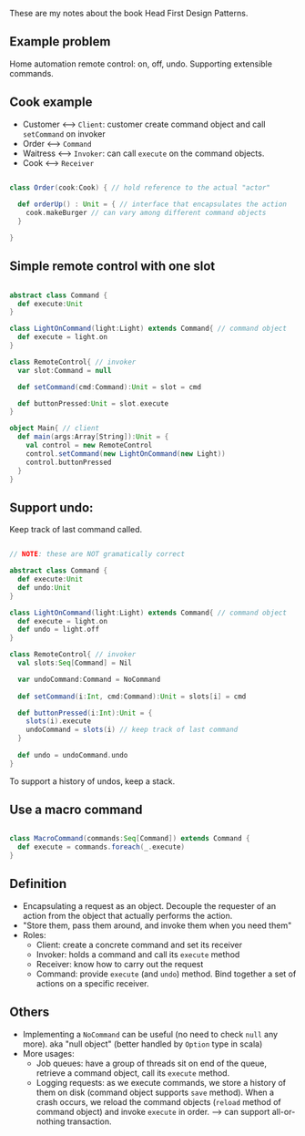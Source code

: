 <!-- 
.. title: Design Pattern #6: Command Pattern
.. slug: design-pattern-6-command-pattern
.. date: 2015-11-15 20:08:34 UTC+08:00
.. tags: Book, Code
.. category: 
.. link: 
.. description: 
.. type: text
-->

These are my notes about the book Head First Design Patterns.

## Example problem

Home automation remote control: on, off, undo. Supporting extensible commands.

## Cook example

* Customer <--> `Client`: customer create command object and call `setCommand` on invoker
* Order <--> `Command`
* Waitress <--> `Invoker`: can call `execute` on the command objects.
* Cook <--> `Receiver`


```scala

class Order(cook:Cook) { // hold reference to the actual "actor"
  
  def orderUp() : Unit = { // interface that encapsulates the action
    cook.makeBurger // can vary among different command objects
  }

}

```

## Simple remote control with one slot

```scala

abstract class Command {
  def execute:Unit
}

class LightOnCommand(light:Light) extends Command{ // command object
  def execute = light.on
}

class RemoteControl{ // invoker
  var slot:Command = null

  def setCommand(cmd:Command):Unit = slot = cmd

  def buttonPressed:Unit = slot.execute
}

object Main{ // client
  def main(args:Array[String]):Unit = {
    val control = new RemoteControl
    control.setCommand(new LightOnCommand(new Light))
    control.buttonPressed
  }
}

```

## Support undo: 

Keep track of last command called.

```scala

// NOTE: these are NOT gramatically correct

abstract class Command {
  def execute:Unit
  def undo:Unit
}

class LightOnCommand(light:Light) extends Command{ // command object
  def execute = light.on
  def undo = light.off
}

class RemoteControl{ // invoker
  val slots:Seq[Command] = Nil

  var undoCommand:Command = NoCommand
  
  def setCommand(i:Int, cmd:Command):Unit = slots[i] = cmd

  def buttonPressed(i:Int):Unit = {
    slots(i).execute
    undoCommand = slots(i) // keep track of last command 
  }
  
  def undo = undoCommand.undo
}

```

To support a history of undos, keep a stack. 

## Use a macro command

```scala

class MacroCommand(commands:Seq[Command]) extends Command {
  def execute = commands.foreach(_.execute)
}

```


## Definition

* Encapsulating a request as an object. Decouple the requester of an action from the object that actually performs the action.
* "Store them, pass them around, and invoke them when you need them"
* Roles:
    * Client: create a concrete command and set its receiver
    * Invoker: holds a command and call its `execute` method
    * Receiver: know how to carry out the request
    * Command: provide `execute` (and `undo`) method. Bind together a set of actions on a specific receiver.

## Others

* Implementing a `NoCommand` can be useful (no need to check `null` any more). aka "null object" (better handled by `Option` type in scala)
* More usages:
    * Job queues: have a group of threads sit on end of the queue, retrieve a command object, call its `execute` method.
    * Logging requests: as we execute commands, we store a history of them on disk (command object supports `save` method). When a crash occurs, we reload the command objects (`reload` method of command object) and invoke `execute` in order. --> can support all-or-nothing transaction.

